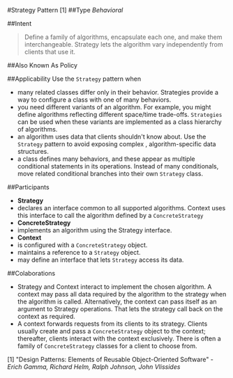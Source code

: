 #Strategy Pattern [1] 
##Type
*Behavioral*

##Intent
> Define a family of algorithms, encapsulate each one, and make them interchangeable. Strategy lets the algorithm vary independently from clients that use it.

##Also Known As
Policy

##Applicability
Use the `Strategy` pattern when
 - many related classes differ only in their behavior. Strategies provide a way to configure a class with one of many behaviors.
 - you need different variants of an algorithm. For example, you might define algorithms reflecting different space/time trade-offs. `Strategies` can be used when these variants are implemented as a class hierarchy of algorithms.
 - an algorithm uses data that clients shouldn't know about. Use the `Strategy` pattern to avoid exposing complex , algorithm-specific data structures.
 - a class defines many behaviors, and these appear as multiple conditional statements in its operations. Instead of many conditionals, move related conditional branches into their own `Strategy` class.
 
##Participants
- **Strategy**
 - declares an interface common to all supported algorithms. Context uses this interface to call the algorithm defined by a `ConcreteStrategy`
- **ConcreteStrategy**
 - implements an algorithm using the Strategy interface.
- **Context**
 - is configured with a `ConcreteStrategy` object.
 - maintains a reference to a `Strategy` object.
 - may define an interface that lets `Strategy` access its data.
 
##Colaborations
 - Strategy and Context interact to implement the chosen algorithm. A context may pass all data required by the algorithm to the strategy when the algorithm is called. Alternatively, the context can pass itself as an argument to Strategy operations. That lets the strategy call back on the context as required.
 - A context forwards requests from its clients to its strategy. Clients usually create and pass a `ConcreteStrategy` object to the context; thereafter, clients interact with the context exclusively. There is often a family of `ConcreteStrategy` classes for a client to choose from.
 
[1] "Design Patterns: Elements of Reusable Object-Oriented Software" - *Erich Gamma, Richard Helm, Ralph Johnson, John Vlissides*
